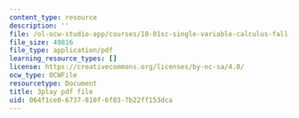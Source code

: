 ```yaml
---
content_type: resource
description: ''
file: /ol-ocw-studio-app/courses/18-01sc-single-variable-calculus-fall-2010/064f1ce06737810f6f037b22ff153dca_CXKoCMVqM9s.pdf
file_size: 49816
file_type: application/pdf
learning_resource_types: []
license: https://creativecommons.org/licenses/by-nc-sa/4.0/
ocw_type: OCWFile
resourcetype: Document
title: 3play pdf file
uid: 064f1ce0-6737-810f-6f03-7b22ff153dca
---
```


